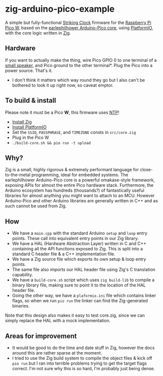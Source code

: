# zig-arduino-pico-example

A simple but fully-functional [Striking Clock](https://en.wikipedia.org/wiki/Striking_clock) firmware for the [Raspberry Pi Pico W](https://www.raspberrypi.com/news/raspberry-pi-pico-w-your-6-iot-platform/), based on the [earlephilhower Arduino-Pico core](https://github.com/earlephilhower/arduino-pico), using [PlatformIO](https://platformio.org/), with the core logic written in [Zig](https://ziglang.org/).

## Hardware

If you want to actually make the thing, wire Pico GPIO 0 to one terminal of a [small speaker](https://www.adafruit.com/product/3968), and Pico ground to the other terminal*. Plug the Pico into a power source. That's it.

* I don't think it matters which way round they go but I also can't be bothered to look it up right now, so caveat emptor.

## To build & install

Please note it must be a Pico __W__, this firmware uses [NTP](https://en.wikipedia.org/wiki/Network_Time_Protocol)!

- [Install Zig](https://ziglang.org/learn/getting-started/)
- [Install PlatformIO](https://docs.platformio.org/en/latest/integration/ide/vscode.html#installation)
- Set the `SSID`, `PASSPHRASE`, and `TIMEZONE` consts in `src/core.zig`
- Plug in the Pico W
- `./build-core.sh && pio run -t upload`

## Why?

Zig is a small, highly rigorous & extremely performant language for close-to-the-metal programming, ideal for embedded systems. The earlephilhower Arduino-Pico core is a powerful omakase-style framework, exposing APIs for almost the entire Pico hardware stack. Furthermore, the Arduino ecosystem has hundreds (thousands?) of fantastically useful libraries for almost anything you might want to attach to an MCU. However Arduino-Pico and other Arduino libraries are generally written in C++ and as such cannot be used from Zig.

## How

- We have a `main.cpp` with the standard Arduino `setup` and `loop` entry points. These call into equivalent entry points in our Zig library.
- We have a HAL (Hardware Abstraction Layer) written in C and C++ containing all the API functions exposed to Zig. This is split into a standard C header file & a C++ implementation file.
- We have a Zig source file which exports its own setup & loop entry points.
- The same file also *imports* our HAL header file using Zig's C translation capability.
- We have a `build-core.sh` script which uses `zig build-lib` to compile a binary library file, making sure to point it to the location of the HAL header file.
- Going the other way, we have a `plaformio.ini` file which contains linker flags, so when we run `pio run` the linker can find the Zig-generated binaries.

Note that this design also makes it easy to test core.zig, since we can simply replace the HAL with a mock implementation.

## Areas for improvement

- It would be good to do the time and date stuff in Zig, however the docs around this are rather sparse at the moment.
- I tried to use the Zig build system to compile the object files & kick off `pio run` but I ran into terrible problems trying to get the target flags correct. I'm not sure why this is so hard, I'm probably just being dense.